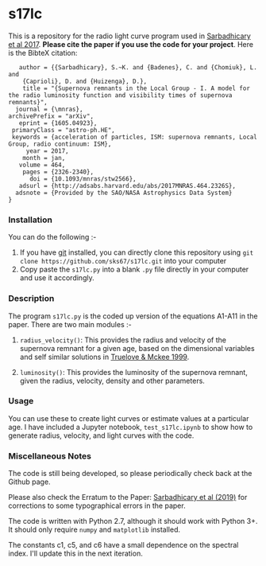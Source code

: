 # s17lc
This is a repository for the radio light curve program used in [Sarbadhicary et al 2017](http://adsabs.harvard.edu/abs/2017MNRAS.464.2326S). **Please cite the paper if you use the code for your project**. Here is the BibteX citation:
```@ARTICLE{2017MNRAS.464.2326S,
   author = {{Sarbadhicary}, S.~K. and {Badenes}, C. and {Chomiuk}, L. and 
	{Caprioli}, D. and {Huizenga}, D.},
    title = "{Supernova remnants in the Local Group - I. A model for the radio luminosity function and visibility times of supernova remnants}",
  journal = {\mnras},
archivePrefix = "arXiv",
   eprint = {1605.04923},
 primaryClass = "astro-ph.HE",
 keywords = {acceleration of particles, ISM: supernova remnants, Local Group, radio continuum: ISM},
     year = 2017,
    month = jan,
   volume = 464,
    pages = {2326-2340},
      doi = {10.1093/mnras/stw2566},
   adsurl = {http://adsabs.harvard.edu/abs/2017MNRAS.464.2326S},
  adsnote = {Provided by the SAO/NASA Astrophysics Data System}
}
```

### Installation
You can do the following :-
1. If you have [git](https://git-scm.com/) installed, you can directly clone this repository using `git clone https://github.com/sks67/s17lc.git` into your computer
2. Copy paste the `s17lc.py` into a blank `.py` file directly in your computer and use it accordingly.

### Description
The program `s17lc.py` is the coded up version of the equations A1-A11 in the paper. There are two main modules :-

1. `radius_velocity()`: This provides the radius and velocity of the supernova remnant for a given age, based on the dimensional variables and self similar solutions in [Truelove & Mckee 1999](http://adsabs.harvard.edu/abs/1999ApJS..120..299T). 

2. `luminosity()`: This provides the luminosity of the supernova remnant, given the radius, velocity, density and other parameters. 

### Usage
You can use these to create light curves or estimate values at a particular age. I have included a Jupyter notebook, `test_s17lc.ipynb` to show how to generate radius, velocity, and light curves with the code. 

### Miscellaneous Notes
The code is still being developed, so please periodically check back at the Github page. 

Please also check the Erratum to the Paper: [Sarbadhicary et al (2019)](https://ui.adsabs.harvard.edu/abs/2019MNRAS.tmp.1400S/abstract) for corrections to some typographical errors in the paper.

The code is written with Python 2.7, although it should work with Python 3+. It should only require `numpy` and `matplotlib` installed.

The constants c1, c5, and c6 have a small dependence on the spectral index. I'll update this in the next iteration. 


